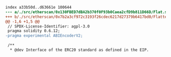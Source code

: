 ```diff --git a/./src/etherscan/0x130FBED7dBA2b370f0F93b0Caea2cfD9b811D66D/Flat.sol b/./src/etherscan/0x7b2a3cf972c3193f26cdec6217d27379b6417bd0/Flattened.sol
index a33b50d..d63661e 100644
--- a/./src/etherscan/0x130FBED7dBA2b370f0F93b0Caea2cfD9b811D66D/Flat.sol
+++ b/./src/etherscan/0x7b2a3cf972c3193f26cdec6217d27379b6417bd0/Flattened.sol
@@ -1,6 +1,5 @@
 // SPDX-License-Identifier: agpl-3.0
 pragma solidity 0.6.12;
-pragma experimental ABIEncoderV2;
 
 /**
  * @dev Interface of the ERC20 standard as defined in the EIP.
